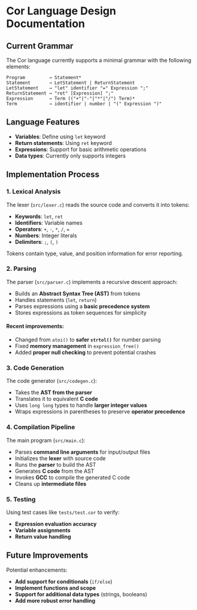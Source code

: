 # Cor Language Design Documentation

## Current Grammar
The Cor language currently supports a minimal grammar with the following elements:

```
Program         → Statement*
Statement       → LetStatement | ReturnStatement
LetStatement    → "let" identifier "=" Expression ";"
ReturnStatement → "ret" [Expression] ";"
Expression      → Term (("+"|"-"|"*"|"/") Term)*
Term            → identifier | number | "(" Expression ")"
```

## Language Features
- **Variables**: Define using `let` keyword
- **Return statements**: Using `ret` keyword
- **Expressions**: Support for basic arithmetic operations
- **Data types**: Currently only supports integers

## Implementation Process

### 1. Lexical Analysis
The lexer (`src/lexer.c`) reads the source code and converts it into tokens:

- **Keywords**: `let`, `ret`
- **Identifiers**: Variable names
- **Operators**: `+`, `-`, `*`, `/`, `=`
- **Numbers**: Integer literals
- **Delimiters**: `;`, `(`, `)`

Tokens contain type, value, and position information for error reporting.

### 2. Parsing
The parser (`src/parser.c`) implements a recursive descent approach:

- Builds an **Abstract Syntax Tree (AST)** from tokens
- Handles statements (`let`, `return`)
- Parses expressions using a **basic precedence system**
- Stores expressions as token sequences for simplicity

#### Recent improvements:
- Changed from `atoi()` to **safer `strtol()`** for number parsing
- Fixed **memory management** in `expression_free()`
- Added **proper null checking** to prevent potential crashes

### 3. Code Generation
The code generator (`src/codegen.c`):

- Takes the **AST from the parser**
- Translates it to equivalent **C code**
- Uses `long long` types to handle **larger integer values**
- Wraps expressions in parentheses to preserve **operator precedence**

### 4. Compilation Pipeline
The main program (`src/main.c`):

- Parses **command line arguments** for input/output files
- Initializes the **lexer** with source code
- Runs the **parser** to build the AST
- Generates **C code** from the AST
- Invokes **GCC** to compile the generated C code
- Cleans up **intermediate files**

### 5. Testing
Using test cases like `tests/test.cor` to verify:

- **Expression evaluation accuracy**
- **Variable assignments**
- **Return value handling**

## Future Improvements
Potential enhancements:
- **Add support for conditionals** (`if/else`)
- **Implement functions and scope**
- **Support for additional data types** (strings, booleans)
- **Add more robust error handling**

